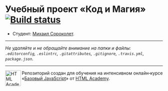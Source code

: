 # Учебный проект «Код и Магия» [![Build status][travis-image]][travis-url]

* Студент: [Михаил Сороколет](https://up.htmlacademy.ru/javascript/10/user/387593).

---

_Не удаляйте и не обращайте внимание на папки и файлы:_<br>
_`.editorconfig`, `.eslintrc`, `.gitattributes`, `.gitignore`, `.travis.yml`, `package.json`._

---

<a href="https://htmlacademy.ru/intensive/javascript"><img align="left" width="50" height="50" title="HTML Academy" src="https://up.htmlacademy.ru/static/img/intensive/javascript/logo-for-github.svg"></a>

Репозиторий создан для обучения на интенсивном онлайн‑курсе «[Базовый JavaScript](https://htmlacademy.ru/intensive/javascript)» от [HTML Academy](https://htmlacademy.ru).

[travis-image]: https://travis-ci.org/htmlacademy-javascript/387593-code-and-magick.svg?branch=master
[travis-url]: https://travis-ci.org/htmlacademy-javascript/387593-code-and-magick
